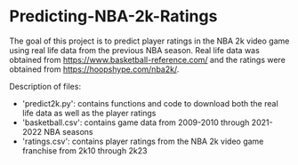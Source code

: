 # Predicting-NBA-2k-Ratings

The goal of this project is to predict player ratings in the NBA 2k video game using real life data from the previous NBA season.
Real life data was obtained from https://www.basketball-reference.com/ and the ratings were obtained from https://hoopshype.com/nba2k/.

Description of files:
- 'predict2k.py': contains functions and code to download both the real life data as well as the player ratings
- 'basketball.csv': contains game data from 2009-2010 through 2021-2022 NBA seasons
- 'ratings.csv': contains player ratings from the NBA 2k video game franchise from 2k10 through 2k23
